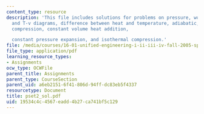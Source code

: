 ```yaml
---
content_type: resource
description: 'This file includes solutions for problems on pressure, work done, p-v
  and T-v diagrams, difference between heat and temperature, adiabatic, quasi-static
  compression, constant volume heat addition,

  constant pressure expansion, and isothermal compression.'
file: /media/courses/16-01-unified-engineering-i-ii-iii-iv-fall-2005-spring-2006/19534c4c4567eadd4b27ca741bf5c129_pset2_sol.pdf
file_type: application/pdf
learning_resource_types:
- Assignments
ocw_type: OCWFile
parent_title: Assignments
parent_type: CourseSection
parent_uid: a6eb2151-6f41-806d-94ff-dc83eb5f4337
resourcetype: Document
title: pset2_sol.pdf
uid: 19534c4c-4567-eadd-4b27-ca741bf5c129
---
```

